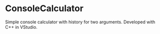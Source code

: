 # ConsoleCalculator
 Simple console calculator with history for two arguments.
 Developed with C++ in VStudio.
